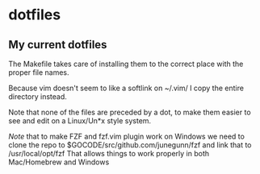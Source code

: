 # dotfiles

## My current dotfiles

The Makefile takes care of installing them to the correct place with the proper file names.  

Because vim doesn't seem to like a softlink on ~/.vim/ I copy the entire directory instead.  

Note that none of the files are preceded by a dot, to make them easier to see and edit on a Linux/Un\*x style system.  

*Note* that to make FZF and fzf.vim plugin work on Windows we need to clone the repo to $GOCODE/src/github.com/junegunn/fzf and link that to /usr/local/opt/fzf
That allows things to work properly in both Mac/Homebrew and Windows

